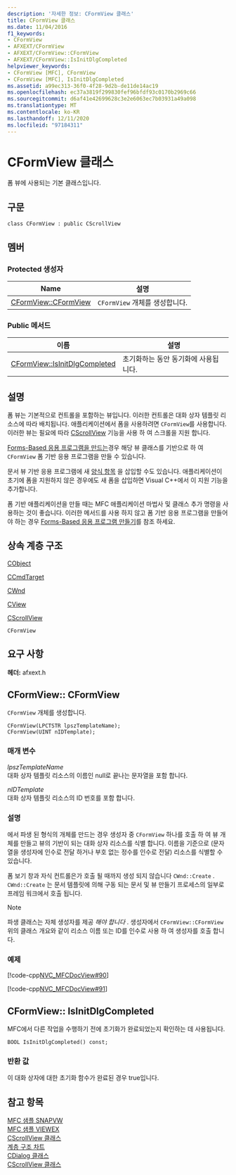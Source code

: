 ```yaml
---
description: '자세한 정보: CFormView 클래스'
title: CFormView 클래스
ms.date: 11/04/2016
f1_keywords:
- CFormView
- AFXEXT/CFormView
- AFXEXT/CFormView::CFormView
- AFXEXT/CFormView::IsInitDlgCompleted
helpviewer_keywords:
- CFormView [MFC], CFormView
- CFormView [MFC], IsInitDlgCompleted
ms.assetid: a99ec313-36f0-4f28-9d2b-de11de14ac19
ms.openlocfilehash: ec37a3819f299830fef96bfdf93c0170b2969c66
ms.sourcegitcommit: d6af41e42699628c3e2e6063ec7b03931a49a098
ms.translationtype: MT
ms.contentlocale: ko-KR
ms.lasthandoff: 12/11/2020
ms.locfileid: "97184311"
---
```

# <a name="cformview-class"></a>CFormView 클래스

폼 뷰에 사용되는 기본 클래스입니다.

## <a name="syntax"></a>구문

```
class CFormView : public CScrollView
```

## <a name="members"></a>멤버

### <a name="protected-constructors"></a>Protected 생성자

|Name|설명|
|----------|-----------------|
|[CFormView::CFormView](#cformview)|`CFormView` 개체를 생성합니다.|

### <a name="public-methods"></a>Public 메서드

|이름|설명|
|----------|-----------------|
|[CFormView::IsInitDlgCompleted](#isinitdlgcompleted)|초기화하는 동안 동기화에 사용됩니다.|

## <a name="remarks"></a>설명

폼 뷰는 기본적으로 컨트롤을 포함하는 뷰입니다. 이러한 컨트롤은 대화 상자 템플릿 리소스에 따라 배치됩니다. 애플리케이션에서 폼을 사용하려면 `CFormView`를 사용합니다. 이러한 뷰는 필요에 따라 [CScrollView](../../mfc/reference/cscrollview-class.md) 기능을 사용 하 여 스크롤을 지원 합니다.

[Forms-Based 응용 프로그램을 만드는](../../mfc/reference/creating-a-forms-based-mfc-application.md)경우 해당 뷰 클래스를 기반으로 하 여 `CFormView` 폼 기반 응용 프로그램을 만들 수 있습니다.

문서 뷰 기반 응용 프로그램에 새 [양식 항목](../../mfc/form-views-mfc.md) 을 삽입할 수도 있습니다. 애플리케이션이 초기에 폼을 지원하지 않은 경우에도 새 폼을 삽입하면 Visual C++에서 이 지원 기능을 추가합니다.

폼 기반 애플리케이션을 만들 때는 MFC 애플리케이션 마법사 및 클래스 추가 명령을 사용하는 것이 좋습니다. 이러한 메서드를 사용 하지 않고 폼 기반 응용 프로그램을 만들어야 하는 경우 [Forms-Based 응용 프로그램 만들기](../../mfc/reference/creating-a-forms-based-mfc-application.md)를 참조 하세요.

## <a name="inheritance-hierarchy"></a>상속 계층 구조

[CObject](../../mfc/reference/cobject-class.md)

[CCmdTarget](../../mfc/reference/ccmdtarget-class.md)

[CWnd](../../mfc/reference/cwnd-class.md)

[CView](../../mfc/reference/cview-class.md)

[CScrollView](../../mfc/reference/cscrollview-class.md)

`CFormView`

## <a name="requirements"></a>요구 사항

**헤더:** afxext.h

## <a name="cformviewcformview"></a><a name="cformview"></a> CFormView:: CFormView

`CFormView` 개체를 생성합니다.

```
CFormView(LPCTSTR lpszTemplateName);
CFormView(UINT nIDTemplate);
```

### <a name="parameters"></a>매개 변수

*lpszTemplateName*<br/>
대화 상자 템플릿 리소스의 이름인 null로 끝나는 문자열을 포함 합니다.

*nIDTemplate*<br/>
대화 상자 템플릿 리소스의 ID 번호를 포함 합니다.

### <a name="remarks"></a>설명

에서 파생 된 형식의 개체를 만드는 경우 생성자 중 `CFormView` 하나를 호출 하 여 뷰 개체를 만들고 뷰의 기반이 되는 대화 상자 리소스를 식별 합니다. 이름을 기준으로 (문자열을 생성자에 인수로 전달 하거나 부호 없는 정수를 인수로 전달) 리소스를 식별할 수 있습니다.

폼 보기 창과 자식 컨트롤은가 호출 될 때까지 생성 되지 않습니다 `CWnd::Create` . `CWnd::Create` 는 문서 템플릿에 의해 구동 되는 문서 및 뷰 만들기 프로세스의 일부로 프레임 워크에서 호출 됩니다.

> [!NOTE]
> 파생 클래스는 자체 생성자를 제공 *해야 합니다* . 생성자에서 `CFormView::CFormView` 위의 클래스 개요와 같이 리소스 이름 또는 ID를 인수로 사용 하 여 생성자를 호출 합니다.

### <a name="example"></a>예제

[!code-cpp[NVC_MFCDocView#90](../../mfc/codesnippet/cpp/cformview-class_1.h)]

[!code-cpp[NVC_MFCDocView#91](../../mfc/codesnippet/cpp/cformview-class_2.cpp)]

## <a name="cformviewisinitdlgcompleted"></a><a name="isinitdlgcompleted"></a> CFormView:: IsInitDlgCompleted

MFC에서 다른 작업을 수행하기 전에 초기화가 완료되었는지 확인하는 데 사용됩니다.

```
BOOL IsInitDlgCompleted() const;
```

### <a name="return-value"></a>반환 값

이 대화 상자에 대한 초기화 함수가 완료된 경우 true입니다.

## <a name="see-also"></a>참고 항목

[MFC 샘플 SNAPVW](../../overview/visual-cpp-samples.md)<br/>
[MFC 샘플 VIEWEX](../../overview/visual-cpp-samples.md)<br/>
[CScrollView 클래스](../../mfc/reference/cscrollview-class.md)<br/>
[계층 구조 차트](../../mfc/hierarchy-chart.md)<br/>
[CDialog 클래스](../../mfc/reference/cdialog-class.md)<br/>
[CScrollView 클래스](../../mfc/reference/cscrollview-class.md)
